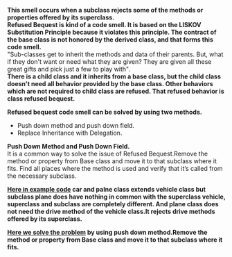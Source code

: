**This smell occurs when a subclass rejects some of the methods or properties offered by its superclass.**  
**Refused Bequest is kind of a code smell. It is based on the LISKOV Substitution Principle because it violates this principle. The contract of the base class is not honored by the derived class, and that forms this code smell.**  
"Sub-classes get to inherit the methods and data of their parents. But, what if they don't want or need what they are given? They are given all these great gifts and pick just a few to play with".  
**There is a child class and it inherits from a base class, but the child class doesn't need all behavior provided by the base class. Other behaviors which are not required to child class are refused. That refused behavior is class refused bequest.**    

**Refused bequest code smell can be solved by using two methods.**  
* Push down method and push down field.    
* Replace Inheritance with Delegation.     

**Push Down Method and Push Down Field.**   
It is a common way to solve the issue of Refused Bequest.Remove the method or property from Base class and move it to that subclass where it fits.
Find all places where the method is used and verify that it’s called from the necessary subclass.    

**[Here in example code](https://github.com/Durjoy001/Design-Pattern/blob/main/Refused%20Bequest/Code%20with%20Refused%20Bequest.java) car and palne class extends vehicle class but subclass plane does have nothing in common with the superclass vehicle, superclass and subclass are completely different. And plane class does not need the drive method of the vehicle class.It rejects drive methods offered by its superclass.**   

**[Here we solve the problem](https://github.com/Durjoy001/Design-Pattern/blob/main/Refused%20Bequest/Code%20solving%20the%20problem%20of%20Refused%20Bequest.java)
by using push down method.Remove the method or property from Base class and move it to that subclass where it fits.**  
